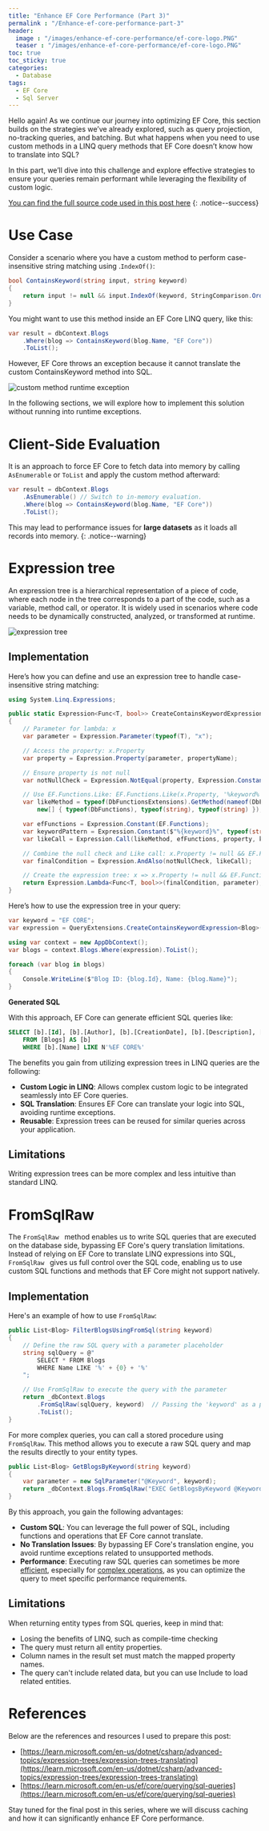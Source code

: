 ```yaml
---
title: "Enhance EF Core Performance (Part 3)"
permalink : "/Enhance-ef-core-performance-part-3"
header: 
  image : "/images/enhance-ef-core-performance/ef-core-logo.PNG"
  teaser : "/images/enhance-ef-core-performance/ef-core-logo.PNG"
toc: true
toc_sticky: true
categories:
  - Database
tags:
  - EF Core
  - Sql Server
---
```


Hello again! As we continue our journey into optimizing EF Core, this section builds on the strategies we’ve already explored, such as query projection, no-tracking queries, and batching. But what happens when you need to use custom methods in a LINQ query methods that EF Core doesn’t know how to translate into SQL?

In this part, we’ll dive into this challenge and explore effective strategies to ensure your queries remain performant while leveraging the flexibility of custom logic.

[You can find the full source code used in this post here](https://github.com/ahedfi/EnhanceEfCorePerformance/tree/main/EnhanceEfCorePerformance/CustomMethods)
{: .notice--success} 

# Use Case

Consider a scenario where you have a custom method to perform case-insensitive string matching using .`IndexOf()`:

``` csharp
bool ContainsKeyword(string input, string keyword)
{
    return input != null && input.IndexOf(keyword, StringComparison.OrdinalIgnoreCase) >= 0;
}
```

You might want to use this method inside an EF Core LINQ query, like this:
``` csharp
var result = dbContext.Blogs
    .Where(blog => ContainsKeyword(blog.Name, "EF Core"))
    .ToList();

```

However, EF Core throws an exception because it cannot translate the custom ContainsKeyword method into SQL.

![custom method runtime exception](/images/enhance-ef-core-performance/runtime-exception.jpg)

In the following sections, we will explore how to implement this solution without running into runtime exceptions.

# Client-Side Evaluation

It is an approach to force EF Core to fetch data into memory by calling `AsEnumerable` or `ToList` and apply the custom method afterward:

``` csharp
var result = dbContext.Blogs
    .AsEnumerable() // Switch to in-memory evaluation.
    .Where(blog => ContainsKeyword(blog.Name, "EF Core"))
    .ToList();
```

This may lead to performance issues for **large datasets** as it loads all records into memory.
{: .notice--warning} 

# Expression tree

An expression tree is a hierarchical representation of a piece of code, where each node in the tree corresponds to a part of the code, such as a variable, method call, or operator.
It is widely used in scenarios where code needs to be dynamically constructed, analyzed, or transformed at runtime.

![expression tree](/images/enhance-ef-core-performance/expression-tree.jpg)

## Implementation

Here’s how you can define and use an expression tree to handle case-insensitive string matching:

``` csharp
using System.Linq.Expressions;

public static Expression<Func<T, bool>> CreateContainsKeywordExpression<T>(string propertyName, string keyword)
{
    // Parameter for lambda: x
    var parameter = Expression.Parameter(typeof(T), "x");

    // Access the property: x.Property
    var property = Expression.Property(parameter, propertyName);

    // Ensure property is not null
    var notNullCheck = Expression.NotEqual(property, Expression.Constant(null, typeof(string)));

    // Use EF.Functions.Like: EF.Functions.Like(x.Property, '%keyword%')
    var likeMethod = typeof(DbFunctionsExtensions).GetMethod(nameof(DbFunctionsExtensions.Like),
        new[] { typeof(DbFunctions), typeof(string), typeof(string) });

    var efFunctions = Expression.Constant(EF.Functions);
    var keywordPattern = Expression.Constant($"%{keyword}%", typeof(string));
    var likeCall = Expression.Call(likeMethod, efFunctions, property, keywordPattern);

    // Combine the null check and Like call: x.Property != null && EF.Functions.Like(x.Property, '%keyword%')
    var finalCondition = Expression.AndAlso(notNullCheck, likeCall);

    // Create the expression tree: x => x.Property != null && EF.Functions.Like(x.Property, '%keyword%')
    return Expression.Lambda<Func<T, bool>>(finalCondition, parameter);
}

```

Here’s how to use the expression tree in your query:

``` csharp
var keyword = "EF CORE";
var expression = QueryExtensions.CreateContainsKeywordExpression<Blog>("Name", keyword);

using var context = new AppDbContext();
var blogs = context.Blogs.Where(expression).ToList();

foreach (var blog in blogs)
{
    Console.WriteLine($"Blog ID: {blog.Id}, Name: {blog.Name}");
}
```

**Generated SQL**

With this approach, EF Core can generate efficient SQL queries like:
``` sql
SELECT [b].[Id], [b].[Author], [b].[CreationDate], [b].[Description], [b].[Name]
    FROM [Blogs] AS [b]
    WHERE [b].[Name] LIKE N'%EF CORE%'
```

The benefits you gain from utilizing expression trees in LINQ queries are the following:

- **Custom Logic in LINQ**: Allows complex custom logic to be integrated seamlessly into EF Core queries.
- **SQL Translation**: Ensures EF Core can translate your logic into SQL, avoiding runtime exceptions.
- **Reusable**: Expression trees can be reused for similar queries across your application.

## Limitations

Writing expression trees can be more complex and less intuitive than standard LINQ.

# FromSqlRaw  

The `FromSqlRaw ` method enables us to write SQL queries that are executed on the database side, bypassing EF Core's query translation limitations. 
Instead of relying on EF Core to translate LINQ expressions into SQL, `FromSqlRaw ` gives us full control over the SQL code, 
enabling us to use custom SQL functions and methods that EF Core might not support natively.

## Implementation 

Here's an example of how to use `FromSqlRaw`:
``` csharp
public List<Blog> FilterBlogsUsingFromSql(string keyword)
{
    // Define the raw SQL query with a parameter placeholder
    string sqlQuery = @"
        SELECT * FROM Blogs
        WHERE Name LIKE '%' + {0} + '%'
    ";

    // Use FromSqlRaw to execute the query with the parameter
    return _dbContext.Blogs
        .FromSqlRaw(sqlQuery, keyword)  // Passing the 'keyword' as a parameter
        .ToList();
}
``` 
For more complex queries, you can call a stored procedure using `FromSqlRaw`. This method allows you to execute a raw SQL query and map the results directly to your entity types.

``` csharp
public List<Blog> GetBlogsByKeyword(string keyword)
{
    var parameter = new SqlParameter("@Keyword", keyword);
    return _dbContext.Blogs.FromSqlRaw("EXEC GetBlogsByKeyword @Keyword", parameter).ToList();
}
```

By this approach, you gain the following advantages:
- **Custom SQL**: You can leverage the full power of SQL, including functions and operations that EF Core cannot translate.
- **No Translation Issues**: By bypassing EF Core's translation engine, you avoid runtime exceptions related to unsupported methods.
- **Performance**: Executing raw SQL queries can sometimes be more <u>efficient</u>, especially for <u>complex operations</u>, as you can optimize the query to meet specific performance requirements.


## Limitations
When returning entity types from SQL queries, keep in mind that:
- Losing the benefits of LINQ, such as compile-time checking
- The query must return all entity properties.
- Column names in the result set must match the mapped property names.
- The query can't include related data, but you can use Include to load related entities.


# References

Below are the references and resources I used to prepare this post:
- [https://learn.microsoft.com/en-us/dotnet/csharp/advanced-topics/expression-trees/expression-trees-translating](https://learn.microsoft.com/en-us/dotnet/csharp/advanced-topics/expression-trees/expression-trees-translating)
- [https://learn.microsoft.com/en-us/ef/core/querying/sql-queries](https://learn.microsoft.com/en-us/ef/core/querying/sql-queries)


Stay tuned for the final post in this series, where we will discuss caching and how it can significantly enhance EF Core performance.